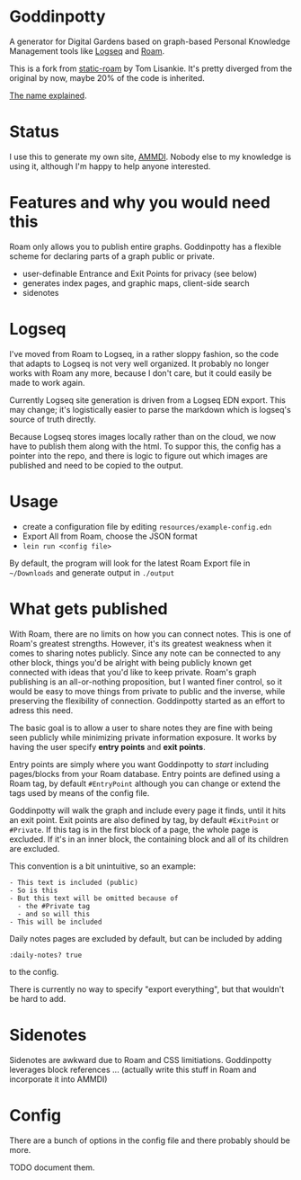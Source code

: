 # Goddinpotty

A  generator for Digital Gardens based on graph-based Personal Knowledge Management tools like [Logseq](https://logseq.com) and [Roam](https://roamresearch.com/). 

This is a fork from [static-roam](https://github.com/TomLisankie/static-roam) by Tom Lisankie. It's pretty diverged from the original by now, maybe 20% of the code is inherited.

[The name explained](http://hyperphor.com/ammdi/goddinpotty%E2%88%95name).

# Status

I use this to generate my own site, [AMMDI](http://www.hyperphor.com/ammdi/). Nobody else to my knowledge is using it, although I'm happy to help anyone interested.

# Features and why you would need this

Roam only allows you to publish entire graphs. Goddinpotty has a flexible scheme for declaring parts of a graph public or private.

- user-definable Entrance and Exit Points for privacy (see below)
- generates index pages, and graphic maps, client-side search
- sidenotes 

# Logseq

I've moved from Roam to Logseq, in a rather sloppy fashion, so the code that adapts to Logseq is not very well organized. It probably no longer works with Roam any more, because I don't care, but it could easily be made to work again.

Currently Logseq site generation is driven from a Logseq EDN export. This may change; it's logistically easier to parse the markdown which is logseq's source of truth directly.

Because Logseq stores images locally rather than on the cloud, we now have to publish them along with the html. To suppor this, the config has a pointer into the repo, and there is logic to figure out which images are published and need to be copied to the output.


# Usage

- create a configuration file by editing `resources/example-config.edn`
- Export All from Roam, choose the JSON format
- `lein run <config file>`

By default, the program will look for the latest Roam Export file in `~/Downloads` and generate output in `./output`

# What gets published

With Roam, there are no limits on how you can connect notes. This is one of Roam's greatest strengths. However, it's its greatest weakness when it comes to sharing notes publicly. Since any note can be connected to any other block, things you'd be alright with being publicly known get connected with ideas that you'd like to keep private. Roam's graph publishing is an all-or-nothing proposition, but I wanted finer control, so it would be easy to move things from private to public and the inverse, while preserving the flexibility of connection. Goddinpotty started as an effort to adress this need.

The basic goal is to allow a user to share notes they are fine with being seen publicly while minimizing private information exposure. It works by having the user specify **entry points** and **exit points**. 

Entry points are simply where you want Goddinpotty to *start* including pages/blocks from your Roam database. Entry points are defined using a Roam tag, by default `#EntryPoint` although you can change or extend the tags used by means of the config file.

Goddinpotty will walk the graph and include every page it finds, until it hits an exit point. Exit points are also defined by tag, by default `#ExitPoint` or `#Private`.  If this tag is in the first block of a page, the whole page is excluded. If it's in an inner block, the containing block and all of its children are excluded. 

This convention is a bit unintuitive, so an example:

```
- This text is included (public)
- So is this
- But this text will be omitted because of 
  - the #Private tag
  - and so will this
- This will be included
```

Daily notes pages are excluded by default, but can be included by adding 
``` 
:daily-notes? true
```
 to the config.

There is currently no way to specify "export everything", but that wouldn't be hard to add.

# Sidenotes

Sidenotes are awkward due to Roam and CSS limitiations. Goddinpotty leverages block references ... (actually write this stuff in Roam and incorporate it into AMMDI)


# Config

There are a bunch of options in the config file and there probably should be more. 

TODO document them.

